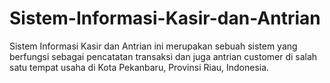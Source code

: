 # Sistem-Informasi-Kasir-dan-Antrian
Sistem Informasi Kasir dan Antrian ini merupakan sebuah sistem yang berfungsi sebagai pencatatan transaksi dan juga antrian customer di salah satu tempat usaha di Kota Pekanbaru, Provinsi Riau, Indonesia.
